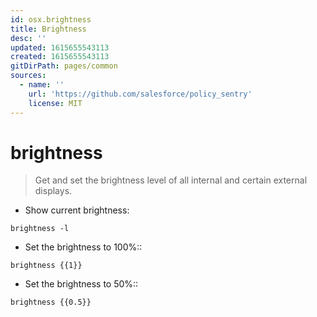 ```yaml
---
id: osx.brightness
title: Brightness
desc: ''
updated: 1615655543113
created: 1615655543113
gitDirPath: pages/common
sources:
  - name: ''
    url: 'https://github.com/salesforce/policy_sentry'
    license: MIT
---
```

# brightness

> Get and set the brightness level of all internal and certain external displays.

- Show current brightness:

`brightness -l`

- Set the brightness to 100%::

`brightness {{1}}`

- Set the brightness to 50%::

`brightness {{0.5}}`

